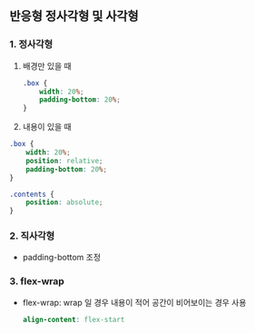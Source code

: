 ## 반응형 정사각형 및 사각형

### 1. 정사각형

1. 배경만 있을 때

   ```scss
   .box {
       width: 20%;
       padding-bottom: 20%;
   }
   ```

2.  내용이 있을 때

   ```scss
   .box {
       width: 20%;
       position: relative;
       padding-bottom: 20%;
   }
   
   .contents {
       position: absolute;
   }
   ```

   

### 2. 직사각형

- padding-bottom 조정



### 3. flex-wrap

- flex-wrap: wrap 일 경우 내용이 적어 공간이 비어보이는 경우 사용

  ```scss
  align-content: flex-start
  ```

  